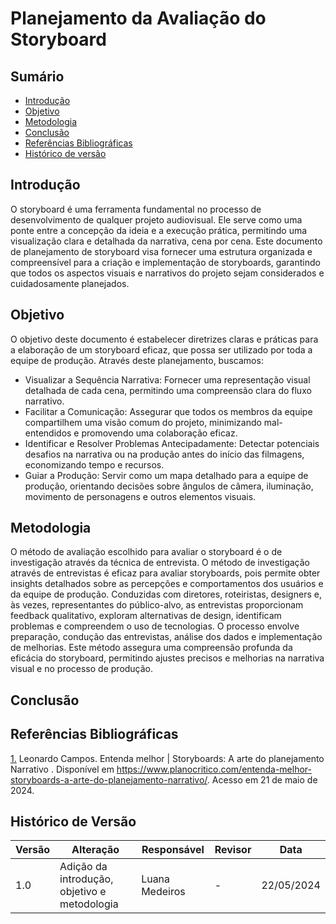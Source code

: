 # Planejamento da Avaliação do Storyboard


## Sumário

* [Introdução](#Introdução)
* [Objetivo](#Objetivo)
* [Metodologia](#Metodologia)
* [Conclusão](#Conclusão)
* [Referências Bibliográficas](#Referências-Bibliográficas)
* [Histórico de versão](#Histórico-de-versão)

## Introdução
O storyboard é uma ferramenta fundamental no processo de desenvolvimento de qualquer projeto audiovisual. Ele serve como uma ponte entre a concepção da ideia e a execução prática, permitindo uma visualização clara e detalhada da narrativa, cena por cena. Este documento de planejamento de storyboard visa fornecer uma estrutura organizada e compreensível para a criação e implementação de storyboards, garantindo que todos os aspectos visuais e narrativos do projeto sejam considerados e cuidadosamente planejados.

## Objetivo
O objetivo deste documento é estabelecer diretrizes claras e práticas para a elaboração de um storyboard eficaz, que possa ser utilizado por toda a equipe de produção. Através deste planejamento, buscamos:
- Visualizar a Sequência Narrativa: Fornecer uma representação visual detalhada de cada cena, permitindo uma compreensão clara do fluxo narrativo.
- Facilitar a Comunicação: Assegurar que todos os membros da equipe compartilhem uma visão comum do projeto, minimizando mal-entendidos e promovendo uma colaboração eficaz.
- Identificar e Resolver Problemas Antecipadamente: Detectar potenciais desafios na narrativa ou na produção antes do início das filmagens, economizando tempo e recursos.
- Guiar a Produção: Servir como um mapa detalhado para a equipe de produção, orientando decisões sobre ângulos de câmera, iluminação, movimento de personagens e outros elementos visuais.

## Metodologia
O método de avaliação escolhido para avaliar o storyboard é o de investigação através da técnica de entrevista. O método de investigação através de entrevistas é eficaz para avaliar storyboards, pois permite obter insights detalhados sobre as percepções e comportamentos dos usuários e da equipe de produção. Conduzidas com diretores, roteiristas, designers e, às vezes, representantes do público-alvo, as entrevistas proporcionam feedback qualitativo, exploram alternativas de design, identificam problemas e compreendem o uso de tecnologias. O processo envolve preparação, condução das entrevistas, análise dos dados e implementação de melhorias. Este método assegura uma compreensão profunda da eficácia do storyboard, permitindo ajustes precisos e melhorias na narrativa visual e no processo de produção.

## Conclusão

## Referências Bibliográficas
<a id="REF1" href="#anchor_1">1.</a> Leonardo Campos. Entenda melhor | Storyboards: A arte do planejamento Narrativo . Disponível em https://www.planocritico.com/entenda-melhor-storyboards-a-arte-do-planejamento-narrativo/. Acesso em 21 de maio de 2024.

## Histórico de Versão

| Versão | Alteração                         | Responsável     | Revisor               | Data       |
| ------ | --------------------------------- | --------------- | --------------------- | ---------- |
| 1.0    | Adição da introdução, objetivo e metodologia | Luana Medeiros | -           | 22/05/2024 |


